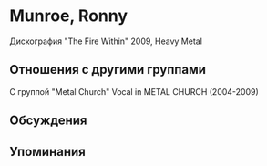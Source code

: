 # Munroe, Ronny

Дискография
"The Fire Within" 2009, Heavy Metal

## Отношения с другими группами

C группой "Metal Church" Vocal in METAL CHURCH (2004-2009)

## Обсуждения


## Упоминания

